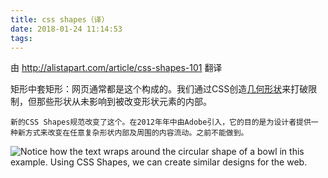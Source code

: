 ```yaml
---
title: css shapes（译）
date: 2018-01-24 11:14:53
tags:
---
```

由 http://alistapart.com/article/css-shapes-101 翻译

矩形中套矩形：网页通常都是这个构成的。我们通过CSS创造[几何形状](https://css-tricks.com/examples/ShapesOfCSS/)来打破限制，但那些形状从未影响到被改变形状元素的内部。

````
新的CSS Shapes规范改变了这个。在2012年年中由Adobe引入，它的目的是为设计者提供一种新方式来改变在任意复杂形状内部及周围的内容流动。之前不能做到。
````
![Notice how the text wraps around the circular shape of a bowl in this example. Using CSS Shapes, we can create similar designs for the web.](shape-outside-example.jpg)
